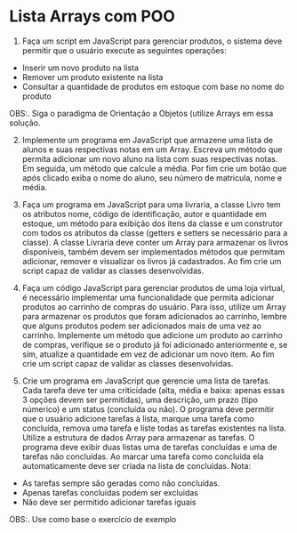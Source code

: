 # Lista Arrays com POO

1) Faça um script em JavaScript para gerenciar produtos, o sistema deve permitir que o usuário execute as seguintes operações:
- Inserir um novo produto na lista
- Remover um produto existente na lista
- Consultar a quantidade de produtos em estoque com base no nome do produto

OBS:. Siga o paradigma de Orientação a Objetos (utilize Arrays em essa solução.

2) Implemente um programa em JavaScript que armazene uma lista de alunos e suas respectivas notas em um Array. Escreva um método que permita adicionar um novo aluno na lista com suas respectivas notas. Em seguida,  um método que calcule a média.  Por fim crie um botão que após clicado exiba o nome do aluno, seu número de matricula, nome e média.

3) Faça um programa em JavaScript para uma livraria, a classe Livro tem os atributos nome, código de identificação,  autor e quantidade em estoque, um método para exibição dos itens da classe e um construtor com todos os atributos da classe (getters e setters se necessário para a classe). A classe Livraria deve conter um Array para armazenar os livros disponíveis, também devem ser implementados métodos que permitam adicionar, remover  e visualizar os livros já cadastrados. 
 Ao fim crie um script capaz de validar as classes desenvolvidas.

4) Faça um código JavaScript para gerenciar produtos de uma loja virtual, é necessário implementar uma funcionalidade que permita adicionar produtos ao carrinho de compras do usuário.  Para isso, utilize um Array para armazenar os produtos que foram adicionados ao carrinho, lembre que alguns produtos podem ser adicionados mais de uma vez ao carrinho.
  Implemente um método que adicione um produto ao carrinho de compras, verifique se o produto já foi adicionado anteriormente e, se sim, atualize a quantidade em vez de adicionar um novo item. Ao fim crie um script capaz de validar as classes desenvolvidas.

5) Crie um programa em JavaScript que gerencie uma lista de tarefas. Cada tarefa deve ter uma criticidade (alta, média e baixa: apenas essas 3 opções devem ser permitidas), uma descrição, um prazo (tipo númerico) e um status (concluída ou não). O programa deve permitir que o usuário adicione tarefas à lista, marque uma tarefa como concluída, remova uma tarefa e liste todas as tarefas existentes na lista. Utilize a estrutura de dados Array para armazenar as tarefas. O programa deve exibir duas listas uma de tarefas concluídas e uma de tarefas não concluídas. Ao marcar uma tarefa como concluída ela automaticamente deve ser criada na lista de concluídas.
Nota:
- As tarefas sempre são geradas como não concluídas.
- Apenas tarefas concluídas podem ser excluidas
- Não deve ser permitido adicionar tarefas iguais

OBS:. Use como base o exercício de exemplo

